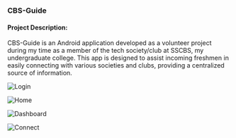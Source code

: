 ### CBS-Guide
#### Project Description:
CBS-Guide is an Android application developed as a volunteer project during my time as a member of the tech society/club at SSCBS, my undergraduate college. This app is designed to assist incoming freshmen in easily connecting with various societies and clubs, providing a centralized source of information.

![Login](https://github.com/v4run75/CBS-Guide/blob/master/Screenshots/page1.png)

![Home](https://github.com/v4run75/CBS-Guide/blob/master/Screenshots/page2.png)

![Dashboard](https://github.com/v4run75/CBS-Guide/blob/master/Screenshots/page3.png)

![Connect](https://github.com/v4run75/CBS-Guide/blob/master/Screenshots/page4.png)
